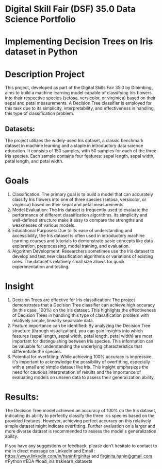 # Digital Skill Fair (DSF) 35.0 Data Science Portfolio
# Implementing Decision Trees on Iris dataset in Python
# Description Project
This project, developed as part of the Digital Skills Fair 35.0 by Dibimbing, aims to build a machine learning model capable of classifying Iris flowers into their respective species (setosa, versicolor, or virginica) based on their sepal and petal measurements. A Decision Tree classifier is employed for this task due to its simplicity, interpretability, and effectiveness in handling this type of classification problem.

## Datasets:
The project utilizes the widely-used Iris dataset, a classic benchmark dataset in machine learning and a staple in introductory data science education. It consists of 150 samples, with 50 samples for each of the three Iris species. Each sample contains four features: sepal length, sepal width, petal length, and petal width.

# Goals
1. Classification: The primary goal is to build a model that can accurately classify Iris flowers into one of three species (setosa, versicolor, or virginica) based on their sepal and petal measurements.
2. Model Evaluation: The Iris dataset is frequently used to evaluate the performance of different classification algorithms. Its simplicity and well-defined structure make it easy to compare the strengths and weaknesses of various models.
3. Educational Purposes: Due to its ease of understanding and accessibility, the Iris dataset is often used in introductory machine learning courses and tutorials to demonstrate basic concepts like data exploration, preprocessing, model training, and evaluation.
4. Algorithm Development: Researchers sometimes use the Iris dataset to develop and test new classification algorithms or variations of existing ones. The dataset's relatively small size allows for quick experimentation and testing.

# Insight
1. Decision Trees are effective for Iris classification: The project demonstrates that a Decision Tree classifier can achieve high accuracy (in this case, 100%) on the Iris dataset. This highlights the effectiveness of Decision Trees in handling this type of classification problem with relatively simple, linearly separable data.
2. Feature importance can be identified: By analyzing the Decision Tree structure (through visualization), you can gain insights into which features (sepal length, sepal width, petal length, petal width) are most important for distinguishing between Iris species. This information can be valuable for understanding the underlying characteristics that differentiate the species.
3. Potential for overfitting: While achieving 100% accuracy is impressive, it's important to acknowledge the possibility of overfitting, especially with a small and simple dataset like Iris. This insight emphasizes the need for cautious interpretation of results and the importance of evaluating models on unseen data to assess their generalization ability.

# Results:
The Decision Tree model achieved an accuracy of 100% on the Iris dataset, indicating its ability to perfectly classify the three Iris species based on the provided features. However, achieving perfect accuracy on this relatively simple dataset might indicate overfitting. Further evaluation on a larger and more diverse dataset is recommended to assess the model's generalization ability.

If you have any suggestions or feedback, please don't hesitate to contact to me in direct message on LinkedIn and Email : https://www.linkedin.com/in/haninfirginita/ and firginita.hanin@gmail.com 
#Python #EDA #load_iris #sklearn_datasets
